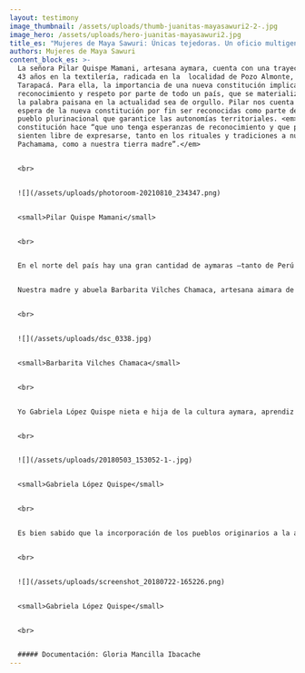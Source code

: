 ```yaml
---
layout: testimony
image_thumbnail: /assets/uploads/thumb-juanitas-mayasawuri2-2-.jpg
image_hero: /assets/uploads/hero-juanitas-mayasawuri2.jpg
title_es: "Mujeres de Maya Sawuri: Únicas tejedoras. Un oficio multigeneracional"
authors: Mujeres de Maya Sawuri
content_block_es: >-
  La señora Pilar Quispe Mamani, artesana aymara, cuenta con una trayectoria de
  43 años en la textilería, radicada en la  localidad de Pozo Almonte, región de
  Tarapacá. Para ella, la importancia de una nueva constitución implica
  reconocimiento y respeto por parte de todo un país, que se materializa en que
  la palabra paisana en la actualidad sea de orgullo. Pilar nos cuenta que
  espera de la nueva constitución por fin ser reconocidas como parte de un
  pueblo plurinacional que garantice las autonomías territoriales. <em>La nueva
  constitución hace “que uno tenga esperanzas de reconocimiento y que por fin se
  sienten libre de expresarse, tanto en los rituales y tradiciones a nuestra
  Pachamama, como a nuestra tierra madre”.</em>


  <br>


  ![](/assets/uploads/photoroom-20210810_234347.png)


  <small>Pilar Quispe Mamani</small>


  <br>


  En el norte del país hay una gran cantidad de aymaras –tanto de Perú y Bolivia– donde la lengua materna es aimara o quechua dependiendo del sector donde se encuentre. La diferencia que se tiene en la actualidad es casi nula, pues se tiene las mismas costumbres y tradiciones, <em>es por eso mismo que nos consideramos un pueblo plurinacional.<em/>


  Nuestra madre y abuela Barbarita Vilches Chamaca, artesana aimara de la localidad de Enquelga, comuna de Colchane, región de Tarapacá, tras tratar de responder esta pregunta sobre la Constitución, señala que <em>no conoce y no sabe los posibles cambios que puedan existir a futuro. Señala que por su larga edad será difícil verlos y que sólo recuerda que cuando era adolescente, vivía de los ingresos de las ventas de tejidos a turistas sin un sistema de regulación comercial.</em>


  <br>


  ![](/assets/uploads/dsc_0338.jpg)


  <small>Barbarita Vilches Chamaca</small>


  <br>


  Yo Gabriela López Quispe nieta e hija de la cultura aymara, aprendiz de la textilería aymara, de la localidad de alto hospicio, Región de Tarapacá, <em>creo que la nueva constitución generará un gran cambio para nuestro pueblo, para ser reconocido y poder reparar el daño histórico que le ha causado el gobierno de Chile.</em>


  <br>


  ![](/assets/uploads/20180503_153052-1-.jpg)


  <small>Gabriela López Quispe</small>


  <br>


  Es bien sabido que la incorporación de los pueblos originarios a la asamblea constituyente podría traer consecuencias económicas para el país, dado que muchos pueblos han sido arrebatados por estos distintos sectores económicos, específicamente, aquí en el norte pasa con las mineras y el agua. La injusticia del poder del Estado, de apropiarse de terrenos ancestrales y el hecho de ser entregada a empresas mineras, produciendo el empobrecimiento de nuestras tierras, <em>ha generado un aislamiento de nuestras costumbres y nuestra identidad.</em> <mark>Tenemos esperanza que este nuevo proceso que se acompaña de 500 años de lucha por parte de las primeras naciones, reivindique los derechos de nuestros pueblos, la situación de la escasez del agua en el norte de nuestro país y el reconocimiento y visibilización de nuestro trabajo y cultura.</mark>


  <br>


  ![](/assets/uploads/screenshot_20180722-165226.png)


  <small>Gabriela López Quispe</small>


  <br>


  ##### Documentación: Gloria Mancilla Ibacache
---
```

